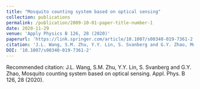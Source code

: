 ```yaml
---
title: "Mosquito counting system based on optical sensing"
collection: publications
permalink: /publication/2009-10-01-paper-title-number-1
date: 2020-11-29
venue: 'Apply Physics B 126, 28 (2020)'
paperurl: 'https://link.springer.com/article/10.1007/s00340-019-7361-2'
citation: 'J.L. Wang, S.M. Zhu, Y.Y. Lin, S. Svanberg and G.Y. Zhao, Mosquito counting system based on optical sensing. Appl. Phys. B 126, 28 (2020).'
DOI: '10.1007/s00340-019-7361-2'
---
```


Recommended citation: J.L. Wang, S.M. Zhu, Y.Y. Lin, S. Svanberg and G.Y. Zhao, Mosquito counting system based on optical sensing. Appl. Phys. B 126, 28 (2020).
